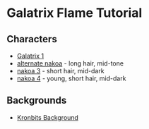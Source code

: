 # Galatrix Flame Tutorial

## Characters

* [Galatrix 1](https://www.artbreeder.com/i?k=aa729106ce7faae77a5573582a64)
* [alternate nakoa](https://www.artbreeder.com/i?k=42b77daf429de987883b1dc6ee3c) - long hair, mid-tone
* [nakoa 3](https://www.artbreeder.com/i?k=04b9cd6cbfe593a0f5cfff652ac1) - short hair, mid-dark
* [nakoa 4](https://www.artbreeder.com/i?k=0d0049fe37d6be3f3927d1da95e6) - young, short hair, mid-dark


## Backgrounds

* [Kronbits Background](https://kronbits.itch.io/backgrounds)
